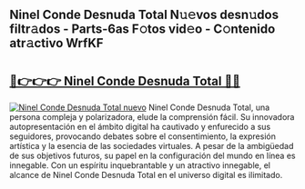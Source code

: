 ## Ninel Conde Desnuda Total N𝚞𝚎vos desn𝚞dos filtr𝚊dos - Parts-6as F𝚘tos vid𝚎o - C𝚘ntenido atr𝚊ctivo WrfKF

# <h2><a href="http://mb2u98j.tromn.icu/?c=Ninel+Conde+Desnuda+Total">🔗👉👉👉 Ninel Conde Desnuda Total 🔗🔗</a></h2>

[![Ninel Conde Desnuda Total nuevo](https://i.imgur.com/pEAQMta.gif)](http://mb2u98j.tromn.icu/?c=Ninel+Conde+Desnuda+Total)
Ninel Conde Desnuda Total, una persona compleja y polarizadora, elude la comprensión fácil. Su innovadora autopresentación en el ámbito digital ha cautivado y enfurecido a sus seguidores, provocando debates sobre el consentimiento, la expresión artística y la esencia de las sociedades virtuales. A pesar de la ambigüedad de sus objetivos futuros, su papel en la configuración del mundo en línea es innegable. Con un espíritu inquebrantable y un atractivo innegable, el alcance de Ninel Conde Desnuda Total en el universo digital es ilimitado.
